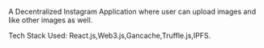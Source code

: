 A Decentralized Instagram Application where user can upload images and like other images as well.

Tech Stack Used: React.js,Web3.js,Gancache,Truffle.js,IPFS.

